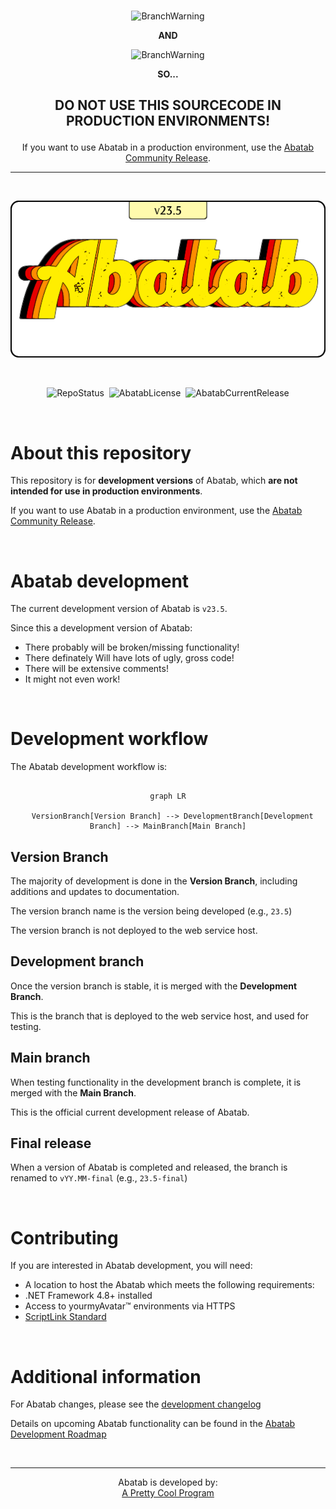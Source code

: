 <div align="center">

  <br>

  ![BranchWarning](https://img.shields.io/badge/WARNING!-THIS%20IS%20BETA%20SOFTWARE-FF160C?style=for-the-badge) 
  
  **AND**
  
  ![BranchWarning](https://img.shields.io/badge/THIS%20IS%20A-DEVELOPMENT%20BRANCH-ffd700?style=for-the-badge)

  **SO...**

  <h2>

  **DO NOT USE THIS SOURCECODE IN PRODUCTION ENVIRONMENTS!**

  </h2>

  If you want to use Abatab in a production environment, use the [Abatab Community Release](https://github.com/spectrum-health-systems/Abatab-Community-Release).

  ***

  <br>
  
  ![AbatabLogo](./.github/images/logo/app/AbatabLogo-v23.5.png)

  <br>

  ![RepoStatus](https://img.shields.io/badge/status-Active-brightgreen?style=flat)&nbsp;&nbsp;![AbatabLicense](https://img.shields.io/github/license/spectrum-health-systems/abatab)&nbsp;&nbsp;![AbatabCurrentRelease](https://img.shields.io/github/v/release/spectrum-health-systems/Abatab?style=flat)

</div>

<br>

# About this repository

This repository is for **development versions** of Abatab, which **are not intended for use in production environments**.

If you want to use Abatab in a production environment, use the [Abatab Community Release](https://github.com/spectrum-health-systems/Abatab-Community-Release).

<br>

# Abatab development

The current development version of Abatab is `v23.5`.

Since this a development version of Abatab:

* There probably will be broken/missing functionality!
* There definately Will have lots of ugly, gross code!
* There will be extensive comments!
* It might not even work!



<br>

# Development workflow

The Abatab development workflow is:

<div align="center">

```mermaid

graph LR

  VersionBranch[Version Branch] --> DevelopmentBranch[Development Branch] --> MainBranch[Main Branch]
```

</div>

## Version Branch

The majority of development is done in the **Version Branch**, including additions and updates to documentation.

The version branch name is the version being developed (e.g., `23.5`)

The version branch is not deployed to the web service host.

## Development branch

Once the version branch is stable, it is merged with the **Development Branch**.

This is the branch that is deployed to the web service host, and used for testing.

## Main branch

When testing functionality in the development branch is complete, it is merged with the **Main Branch**.

This is the official current development release of Abatab.

## Final release

When a version of Abatab is completed and released, the branch is renamed to `vYY.MM-final`  (e.g., `23.5-final`)

<br>

# Contributing

If you are interested in Abatab development, you will need:

* A location to host the Abatab which meets the following requirements:
* .NET Framework 4.8+ installed
* Access to yourmyAvatar™ environments via HTTPS
* [ScriptLink Standard](https://github.com/rcskids/ScriptLinkStandard)

<br>

# Additional information

For Abatab changes, please see the [development changelog](./src/docs/doc/CHANGELOG.md)

Details on upcoming Abatab functionality can be found in the [Abatab Development Roadmap](https://github.com/orgs/spectrum-health-systems/projects/25/views/2)

<br>

<div align="center">

***

Abatab is developed by:<br>
[A Pretty Cool Program](https://github.com/APrettyCoolProgram)

</div>
